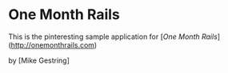 # One Month Rails

This is the pinteresting sample application for 
[*One Month Rails*] (http://onemonthrails.com)

by [Mike Gestring]